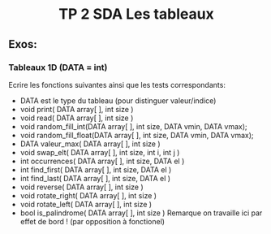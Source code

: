 <h1 align="center">TP 2 SDA Les tableaux</h1>

## Exos:

### Tableaux 1D (DATA = int)

Ecrire les fonctions suivantes ainsi que les tests correspondants:
- DATA est le type du tableau (pour distinguer valeur/indice)
- void print( DATA array[ ], int size )
- void read( DATA array[ ], int size )
- void random_fill_int(DATA array[ ], int size, DATA vmin, DATA vmax);
- void random_fill_float(DATA array[ ], int size, DATA vmin, DATA vmax);
- DATA valeur_max( DATA array[ ], int size )
- void swap_elt( DATA array[ ], int size, int i, int j )
- int occurrences( DATA array[ ], int size, DATA el )
- int find_first( DATA array[ ], int size, DATA el )
- int find_last( DATA array[ ], int size, DATA el )
- void reverse( DATA array[ ], int size )
- void rotate_right( DATA array[ ], int size )
- void rotate_left( DATA array[ ], int size )
- bool is_palindrome( DATA array[ ], int size )
Remarque on travaille ici par effet de bord ! (par opposition à fonctionel)